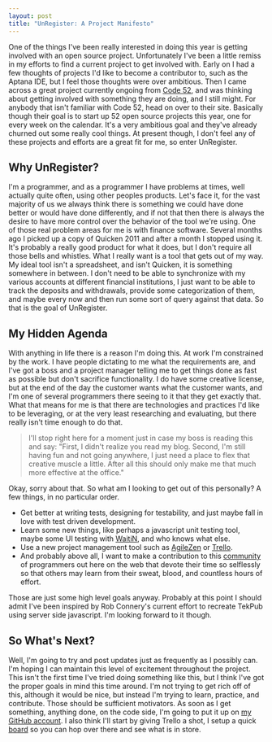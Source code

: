```yaml
---
layout: post
title: "UnRegister: A Project Manifesto"
---
```


One of the things I've been really interested in doing this year is getting involved with an open source project. Unfortunately I've been a little remiss in my efforts to find a current project to get involved with. Early on I had a few thoughts of projects I'd like to become a contributor to, such as the Aptana IDE, but I feel those thoughts were over ambitious. Then I came across a great project currently ongoing from [Code 52](http://code52.org/), and was thinking about getting involved with something they are doing, and I still might. For anybody that isn't familiar with Code 52, head on over to their site. Basically though their goal is to start up 52 open source projects this year, one for every week on the calendar. It's a very ambitious goal and they've already churned out some really cool things. At present though, I don't feel any of these projects and efforts are a great fit for me, so enter UnRegister.

## Why UnRegister?

I'm a programmer, and as a programmer I have problems at times, well actually quite often, using other peoples products. Let's face it, for the vast majority of us we always think there is something we could have done better or would have done differently, and if not that then there is always the desire to have more control over the behavior of the tool we're using. One of those real problem areas for me is with finance software. Several months ago I picked up a copy of Quicken 2011 and after a month I stopped using it. It's probably a really good product for what it does, but I don't require all those bells and whistles. What I really want is a tool that gets out of my way. My ideal tool isn't a spreadsheet, and isn't Quicken, it is something somewhere in between. I don't need to be able to synchronize with my various accounts at different financial institutions, I just want to be able to track the deposits and withdrawals, provide some categorization of them, and maybe every now and then run some sort of query against that data. So that is the goal of UnRegister.

## My Hidden Agenda

With anything in life there is a reason I'm doing this. At work I'm constrained by the work. I have people dictating to me what the requirements are, and I've got a boss and a project manager telling me to get things done as fast as possible but don't sacrifice functionality. I do have some creative license, but at the end of the day the customer wants what the customer wants, and I'm one of several programmers there seeing to it that they get exactly that. What that means for me is that there are technologies and practices I'd like to be leveraging, or at the very least researching and evaluating, but there really isn't time enough to do that.

> I'll stop right here for a moment just in case my boss is reading this and say: "First, I didn't realize you read my blog. Second, I'm still having fun and not going anywhere, I just need a place to flex that creative muscle a little. After all this should only make me that much more effective at the office."

Okay, sorry about that. So what am I looking to get out of this personally? A few things, in no particular order.

- Get better at writing tests, designing for testability, and just maybe fall in love with test driven development.
- Learn some new things, like perhaps a javascript unit testing tool, maybe some UI testing with [WaitiN](http://watin.org/), and who knows what else.
- Use a new project management tool such as [AgileZen](http://agilezen.com/) or [Trello](https://trello.com/).
- And probably above all, I want to make a contribution to this [community](http://www.hanselman.com/blog/YourBlogIsTheEngineOfCommunity.aspx) of programmers out here on the web that devote their time so selflessly so that others may learn from their sweat, blood, and countless hours of effort.

Those are just some high level goals anyway. Probably at this point I should admit I've been inspired by Rob Connery's current effort to recreate TekPub using server side javascript. I'm looking forward to it though.

## So What's Next?

Well, I'm going to try and post updates just as frequently as I possibly can. I'm hoping I can maintain this level of excitement throughout the project. This isn't the first time I've tried doing something like this, but I think I've got the proper goals in mind this time around. I'm not trying to get rich off of this, although it would be nice, but instead I'm trying to learn, practice, and contribute. Those should be sufficient motivators. As soon as I get something, anything done, on the code side, I'm going to put it up on [my GitHub account](https://github.com/bteller). I also think I'll start by giving Trello a shot, I setup a quick [board](https://trello.com/board/unregister/4f4f09872954dad1720e1477)  so you can hop over there and see what is in store.